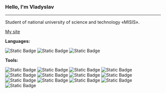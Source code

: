 ### Hello, I'm Vladyslav

---

Student of national university of science and technology «MISIS».

[My site](https://gnomesite.ru/)

**Languages:**

![Static Badge](https://img.shields.io/badge/Python-%23F52A3B) ![Static Badge](https://img.shields.io/badge/JavaScript-%23F52A3B) ![Static Badge](https://img.shields.io/badge/HTML/CSS-%23F52A3B)

**Tools:**

![Static Badge](https://img.shields.io/badge/Django-%23F52A3B) ![Static Badge](https://img.shields.io/badge/drf-%23F52A3B) ![Static Badge](https://img.shields.io/badge/postgreSQL-%23F52A3B) ![Static Badge](https://img.shields.io/badge/jquery-%23F52A3B) ![Static Badge](https://img.shields.io/badge/bootstrap-%23F52A3B) ![Static Badge](https://img.shields.io/badge/Figma-%23F52A3B) ![Static Badge](https://img.shields.io/badge/Firebird-%23F52A3B) ![Static Badge](https://img.shields.io/badge/PyQt-%23F52A3B) ![Static Badge](https://img.shields.io/badge/SQLite-%23F52A3B) ![Static Badge](https://img.shields.io/badge/nginx-%23F52A3B) ![Static Badge](https://img.shields.io/badge/gunicorn-%23F52A3B) ![Static Badge](https://img.shields.io/badge/Photoshop-%23F52A3B) ![Static Badge](https://img.shields.io/badge/Illustrator-%23F52A3B)
